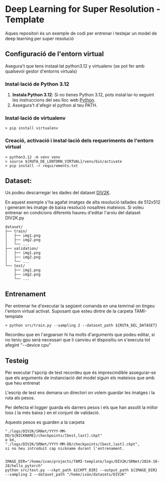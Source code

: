 # Deep Learning for Super Resolution - Template 

Aques repositori és un exemple de codi per entrenar i testejar un model de deep learning per super resolució

## Configuració de l'entorn virtual

Asegura't que tens instaal·lat python3.12 y virtualenv (se pot fer amb qualsevol gestor d'entorns virtuals)

### Instal·lació de Python 3.12

1. **Instala Python 3.12**: Si no tienes Python 3.12, pots instal·lar-lo seguint les instruccions del seu lloc web [Python](https://www.python.org/downloads/).
2. Assegura't d'afegir el python al teu PATH.

### Instal·lació de virtualenv
```plaintext
> pip install virtualenv
```
### Creació, activació i instal·lació dels requeriments de l'entorn virtual
```plaintext
> python3.12 -m venv venv
> source ${RUTA_DE_LENTORN_VIRTUAL}/venv/bin/activate
> pip install -r requirements.txt
```

## Dataset:

Us podeu descarregar les dades del dataset [DIV2K](https://data.vision.ee.ethz.ch/cvl/DIV2K/).

En aquest exemple s'ha agafat imatges de alta resolució tallades de 512x512 i generam les imatge de baixa resolució nosaltres mateixos.
Si voleu entrenar en condicions diferents haureu d'editar l'arxiu del dataset DIV2K.py

```plaintext
dataset/
├── train/
│   ├── img1.png
│   ├── img2.png
│   └── ...
├── validation/
│   ├── img1.png
│   ├── img2.png
│   └── ...
└── test/
    ├── img1.png
    ├── img2.png
    └── ...
```
## Entrenament

Per entrenar he d'executar la següent comanda en una temrinal on tingeu l'entorn virtual activat. Suposant que esteu dintre de la carpeta TAMI-template
```plaintext
> python src/train.py --sampling 2 --dataset_path ${RUTA_DEL_DATASET}
```
Recordeu que en l'argparser hi ha molts d'arguments que podeu editar, si no teniu gpu serà necessari que li canvieu el dispositiu on s'executa tot afegint "--device cpu"

## Testeig

Per executar l'spcrip de test recordeu que és imprescindible assegurar-se que els arguments de instanciació del model siguin els mateixos que amb que heu entrenat 

L'escrip de test ens demana un directori on volem guardar les imatges i la ruta als pesos.

Per defecta el logger guarda els darrers pesos i els que han assolit la millor loss ( la més baixa ) en el conjunt de validació. 

Aquests pesos es guarden a la carpeta
```plaintext
"./logs/DIV2K/SRNet/YYYY-MM-DD/${NICKNAME}/checkpoints/[best,last].ckpt"
o bé,
"./logs/DIV2K/SRNet/YYYY-MM-DD/checkpoints/[best,last].ckpt",
si no heu introduit cap nickname durant l'entrenament.
```
```plaintext

IMAGE_DIR="/home/ivan/projects/TAMI-template/logs/DIV2K/SRNet/2024-10-28/hello_pytorch"
python src/test.py --ckpt_path ${CKPT_DIR} --output_path ${IMAGE_DIR} --sampling 2 --dataset_path "/home/ivan/datasets/DIV2K"
```


